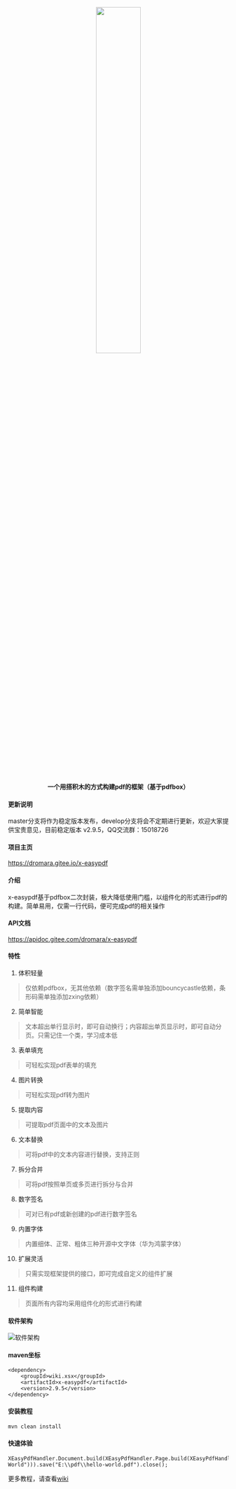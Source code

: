 <p align="center">
	<img src="https://images.gitee.com/uploads/images/2021/0621/111332_1f43ae97_1494292.png" width="45%">
</p>
<p align="center">
	<strong>一个用搭积木的方式构建pdf的框架（基于pdfbox）</strong>
</p>

#### 更新说明
master分支将作为稳定版本发布，develop分支将会不定期进行更新，欢迎大家提供宝贵意见，目前稳定版本 v2.9.5，QQ交流群：15018726

#### 项目主页
https://dromara.gitee.io/x-easypdf

#### 介绍
x-easypdf基于pdfbox二次封装，极大降低使用门槛，以组件化的形式进行pdf的构建。简单易用，仅需一行代码，便可完成pdf的相关操作

#### API文档
https://apidoc.gitee.com/dromara/x-easypdf

#### 特性
1. 体积轻量
> 仅依赖pdfbox，无其他依赖（数字签名需单独添加bouncycastle依赖，条形码需单独添加zxing依赖）
2. 简单智能
> 文本超出单行显示时，即可自动换行；内容超出单页显示时，即可自动分页。只需记住一个类，学习成本低
3. 表单填充
> 可轻松实现pdf表单的填充
4. 图片转换
> 可轻松实现pdf转为图片
5. 提取内容
> 可提取pdf页面中的文本及图片
6. 文本替换
> 可将pdf中的文本内容进行替换，支持正则
7. 拆分合并
> 可将pdf按照单页或多页进行拆分与合并
8. 数字签名
> 可对已有pdf或新创建的pdf进行数字签名
9. 内置字体
> 内置细体、正常、粗体三种开源中文字体（华为鸿蒙字体）
10. 扩展灵活
> 只需实现框架提供的接口，即可完成自定义的组件扩展
11. 组件构建
> 页面所有内容均采用组件化的形式进行构建
 
#### 软件架构

![软件架构](https://oscimg.oschina.net/oscnet/up-4639789b72131924e62650113e6cf80597c.png "x-easypdf整体架构")

#### maven坐标
```maven
<dependency>
    <groupId>wiki.xsx</groupId>
    <artifactId>x-easypdf</artifactId>
    <version>2.9.5</version>
</dependency>
```

#### 安装教程
```cmd
mvn clean install
```

#### 快速体验
```
XEasyPdfHandler.Document.build(XEasyPdfHandler.Page.build(XEasyPdfHandler.Text.build("Hello World"))).save("E:\\pdf\\hello-world.pdf").close();
```

更多教程，请查看[wiki](https://gitee.com/xsxgit/x-easypdf/wikis/pages)